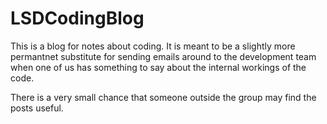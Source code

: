 LSDCodingBlog
===================================

This is a blog for notes about coding. 
It is meant to be a slightly more permantnet substitute for sending emails around to the development team when one of us has something to say about the internal workings of the code. 

There is a very small chance that someone outside the group may find the posts useful. 